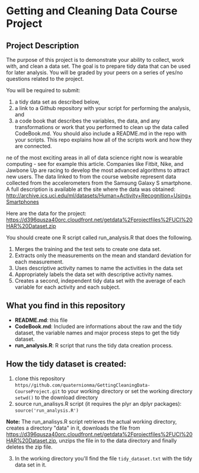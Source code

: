 Getting and Cleaning Data Course Project
========================================


## Project Description
The purpose of this project is to demonstrate your ability to collect, work with, and clean a data set.
The goal is to prepare tidy data that can be used for later analysis. You will be graded by your peers
on a series of yes/no questions related to the project.

You will be required to submit:

1. a tidy data set as described below,
2. a link to a Github repository with your script for performing the analysis, and
3. a code book that describes the variables, the data, and any transformations or work that you performed to clean up the data called CodeBook.md.
   You should also include a README.md in the repo with your scripts. This repo explains how all of the scripts work and how they are connected. 

ne of the most exciting areas in all of data science right now is wearable computing - see for example this article. 
Companies like Fitbit, Nike, and Jawbone Up are racing to develop the most advanced algorithms to attract new users.
The data linked to from the course website represent data collected from the accelerometers from the Samsung Galaxy S smartphone.
A full description is available at the site where the data was obtained:
http://archive.ics.uci.edu/ml/datasets/Human+Activity+Recognition+Using+Smartphones

Here are the data for the project:
https://d396qusza40orc.cloudfront.net/getdata%2Fprojectfiles%2FUCI%20HAR%20Dataset.zip

You should create one R script called run_analysis.R that does the following.

1. Merges the training and the test sets to create one data set.
2. Extracts only the measurements on the mean and standard deviation for each measurement. 
3. Uses descriptive activity names to name the activities in the data set
4. Appropriately labels the data set with descriptive activity names. 
5. Creates a second, independent tidy data set with the average of each variable for each activity and each subject. 

## What you find in this repository
* __README.md__: this file
* __CodeBook.md__: Included are informations about the raw and the tidy dataset, the variable names and major process steps to get the tidy dataset.
* __run_analysis.R__: R script that runs the tidy data creation process.

## How the tidy dataset is created:

1. clone this repository `https//github.com/quaternionma/GettingCleaningData-CourseProject.git` to your working directory or set the working directory `setwd()` to the download directory 
2. source run_analisys.R script (it requires the plyr an dplyr packages): `source('run_analysis.R')`

__Note:__ The run_analisys.R script retrieves the actual working directory, creates a directory "data" in it,
downloads the file from https://d396qusza40orc.cloudfront.net/getdata%2Fprojectfiles%2FUCI%20HAR%20Dataset.zip, unzips the file in to the data directory and finally deletes the zip file.

3. In the working directory you'll find the file `tidy_dataset.txt` with the tidy data set in it.